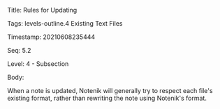 Title:  Rules for Updating

Tags:   levels-outline.4 Existing Text Files

Timestamp: 20210608235444

Seq:    5.2

Level:  4 - Subsection

Body: 

When a note is updated, Notenik will generally try to respect each file's existing format, rather than rewriting the note using Notenik's format.

